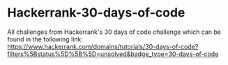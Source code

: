 # Hackerrank-30-days-of-code

All challenges from Hackerrank's 30 days of code challenge which can be found in the following link: 
https://www.hackerrank.com/domains/tutorials/30-days-of-code?filters%5Bstatus%5D%5B%5D=unsolved&badge_type=30-days-of-code
